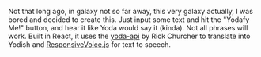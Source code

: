 Not that long ago, in galaxy not so far away, this very galaxy actually, I was bored and decided to create this. Just input some text and hit the "Yodafy Me!" button, and hear it like Yoda would say it (kinda). Not all phrases will work.
Built in React, it uses the <a href='https://github.com/richchurcher/yoda-api'>yoda-api</a> by Rick Churcher to translate into Yodish and <a href='https://responsivevoice.org/api/'>ResponsiveVoice.js</a> for text to speech.
